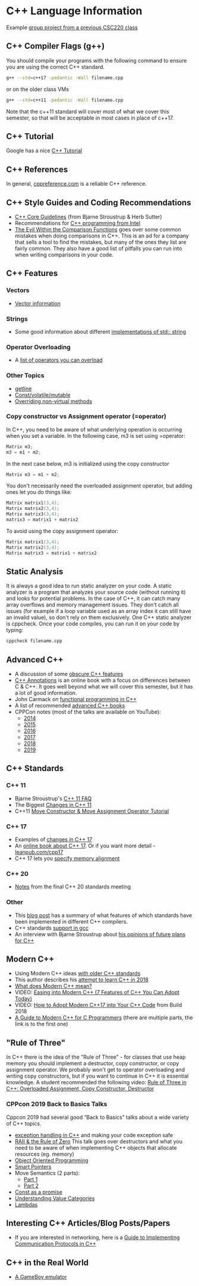 # C++ Language Information

Example [group project from a previous CSC220 class](https://github.com/CGCC-CS/nmbr220)

## C++ Compiler Flags (g++)

You should compile your programs with the following command to ensure you are using the correct C++ standard.

```bash
g++ --std=c++17 -pedantic -Wall filename.cpp
```

or on the older class VMs

```bash
g++ --std=c++11 -pedantic -Wall filename.cpp
```

Note that the c++11 standard will cover most of what we cover this semester, so that will be acceptable in most cases in place of c++17.

## C++ Tutorial

Google has a nice [C++ Tutorial](https://developers.google.com/edu/c++/)

## C++ References

In general, [cppreference.com](http://cppreference.com) is a reliable C++ reference.

## C++ Style Guides and Coding Recommendations

- [C++ Core Guidelines](https://github.com/isocpp/CppCoreGuidelines/blob/master/CppCoreGuidelines.md) (from Bjarne Stroustrup & Herb Sutter)
- Recommendations for [C++ programming from Intel](https://software.intel.com/content/www/us/en/develop/articles/the-ultimate-question-of-programming-refactoring-and-everything.html)
- [The Evil Within the Comparison Functions](https://www.viva64.com/en/b/0391/) goes over some common mistakes when doing comparisons in C++.  This is an ad for a company that sells a tool to find the mistakes, but many of the ones they list are fairly common.  They also have a good list of pitfalls you can run into when writing comparisons in your code.  

## C++ Features

### Vectors

- [Vector information](http://en.cppreference.com/w/cpp/container/vector)

### Strings

- Some good information about different [implementations of std:: string](http://shaharmike.com/cpp/std-string/)

### Operator Overloading

- A [list of operators you can overload](http://en.cppreference.com/w/cpp/language/operators)

### Other Topics

- [getline](http://en.cppreference.com/w/cpp/string/basic_string/getline)
- [Const/volatile/mutable](http://en.cppreference.com/w/cpp/language/cv)
- [Overriding non-virtual methods](https://stackoverflow.com/questions/11067975/overriding-non-virtual-methods)

### Copy constructor vs Assignment operator (=operator)

In C++, you need to be aware of what underlying operation is occurring when you set a variable.
In the following case, m3 is set using =operator:

```C++
Matrix m3;
m3 = m1 + m2;
```

In the next case below, m3 is initialized using the copy constructor

```C++
Matrix m3 = m1 + m2;
```

You don't necessarily need the overloaded assignment operator, but adding ones let you do things like:

```C++
Matrix matrix1(3,4);
Matrix matrix2(3,4);
Matrix matrix3(3,4);
matrix3 = matrix1 + matrix2
```

To avoid using the copy assignment operator:

```C++
Matrix matrix1(3,4);
Matrix matrix2(3,4);
Matrix matrix3 = matrix1 + matrix2
```

## Static Analysis

It is always a good idea to run static analyzer on your code.  A static analyzer is a program that analyzes your source code (without running it) and looks for potential problems.  In the case of C++, it can catch many array overflows and memory management issues.  They don't catch all issues (for example if a loop variable used as an array index it can still have an invalid value), so don't rely on them exclusively.
One C++ static analyzer is cppcheck.  Once your code compiles, you can run it on your code by typing:

```bash
cppcheck filename.cpp
```

## Advanced C++

- A discussion of some [obscure C++ features](http://madebyevan.com/obscure-cpp-features/)
- [C++ Annotations](http://www.icce.rug.nl/documents/cplusplus) is an online book with a focus on differences between C & C++.   It goes well beyond what we will cover this semester, but it has a lot of good information.
- John Carmack on [functional programming in C++](https://www.gamasutra.com/view/news/169296/Indepth_Functional_programming_in_C.php)
- A list of recommended [advanced C++ books](https://www.fluentcpp.com/2017/07/28/what-books-to-read-to-get-better-at-c/)
- CPPCon notes (most of the talks are available on YouTube):
  - [2014](https://github.com/CppCon/CppCon2014)
  - [2015](https://github.com/CppCon/CppCon2015)
  - [2016](https://github.com/CppCon/CppCon2016)
  - [2017](https://github.com/CppCon/CppCon2017)
  - [2018](https://github.com/CppCon/CppCon2018)
  - [2019](https://github.com/CppCon/CppCon2019)

## C++ Standards

### C++ 11

- Bjarne Stroustrup's [C++ 11 FAQ](http://www.stroustrup.com/C++11FAQ.html)
- The Biggest [Changes in C++ 11](https://blog.smartbear.com/development/the-biggest-changes-in-c11-and-why-you-should-care/)
- C++11 [Move Constructor & Move Assignment Operator Tutorial](https://blog.smartbear.com/c-plus-plus/c11-tutorial-introducing-the-move-constructor-and-the-move-assignment-operator/)

### C++ 17

- Examples of [changes in C++ 17](https://github.com/tvaneerd/cpp17_in_TTs/blob/master/ALL_IN_ONE.md)
- An [online book about C++ 17](https://bfilipek.us8.list-manage.com/subscribe?u=e93417593cbf4da3dba03d672&id=a2dd686b21).  Or if you want more detail - [leanpub.com/cpp17](https://leanpub.com/cpp17)
- C++ 17 lets you [specify memory alignment](https://www.bfilipek.com/2019/08/newnew-align.html)

### C++ 20

- [Notes](https://www.reddit.com/r/cpp/comments/au0c4x/201902_kona_iso_c_committee_trip_report_c20/) from the final C++ 20 standards meeting

### Other

- This [blog post](https://www.bfilipek.com/2018/12/c-at-end-of-2018.html) has a summary of what features of which standards have been implemented in different C++ compilers.  
- C++ standards [support in gcc](https://gcc.gnu.org/projects/cxx-status.html#cxx1z)
- An interview with Bjarne Stroustrup about [his opinions of future plans for C++](https://www.theregister.co.uk/2018/06/18/bjarne_stroustrup_c_plus_plus/)

## Modern C++

- Using Modern C++ ideas [with older C++ standards](https://www.fluentcpp.com/2018/08/31/modern-cpp-fake-it-until-you-have-it/)
- This author describes his [attempt to learn C++ in 2018](https://vishnubharathi.codes/blog/learning-cpp-2018/)
- [What does Modern C++ mean?](https://www.meetingcpp.com/blog/items/what-does-modern-c-really-mean.html)
- VIDEO: [Easing into Modern C++ (7 Features of C++ You Can Adopt Today)](https://www.youtube.com/watch?v=8wnj6M-jj9c)
- VIDEO: [How to Adopt Modern C++17 into Your C++ Code](https://www.youtube.com/watch?v=UsrHQAzSXkA) from Build 2018
- [A Guide to Modern C++ for C Programmers](https://berthub.eu/articles/posts/c++-1/) (there are multiple parts, the link is to the first one)

## "Rule of Three"

In C++ there is the idea of the "Rule of Three" - for classes that use heap memory you should implement a destructor, copy constructor, or copy assignment operator.  We probably won't get to operator overloading and writing copy constructors, but if you want to continue in C++ it is essential knowledge.  A student recommended the following video:
[Rule of Three in C++: Overloaded Assignment, Copy Constructor, Destructor](https://www.youtube.com/watch?v=F-7Rpt2D-zo)

### CPPcon 2019 Back to Basics Talks

Cppcon 2019 had several good “Back to Basics” talks about a wide variety of C++ topics.

- [exception handling in C++](https://www.youtube.com/watch?v=W6jZKibuJpU) and making your code exception safe
- [RAII & the Rule of Zero](https://www.youtube.com/watch?v=7Qgd9B1KuMQ) This talk goes over destructors and what you need to be aware of when implementing C++ objects that allocate resources (eg. memory)
- [Object Oriented Programming](https://www.youtube.com/watch?v=32tDTD9UJCE)
- [Smart Pointers](https://www.youtube.com/watch?v=xGDLkt-jBJ4)
- Move Semantics (2 parts):
  - [Part 1](https://www.youtube.com/watch?v=St0MNEU5b0o)
  - [Part 2](https://www.youtube.com/watch?v=pIzaZbKUw2s)
- [Const as a promise](https://www.youtube.com/watch?v=NZtr93iL3R0)
- [Understanding Value Categories](https://www.youtube.com/watch?v=XS2JddPq7GQ)
- [Lambdas](https://www.youtube.com/watch?v=3jCOwajNch0)

## Interesting C++ Articles/Blog Posts/Papers

- If you are interested in networking, here is a [Guide to Implementing Communication Protocols in C++](https://arobenko.gitbooks.io/comms-protocols-cpp/content/)

## C++ in the Real World

- [A GameBoy emulator](https://github.com/Dooskington/GameLad)
